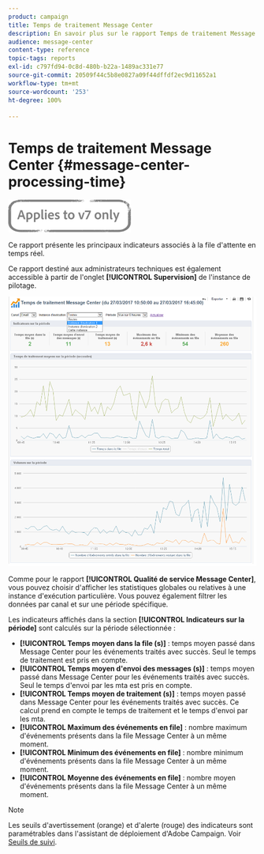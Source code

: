 ```yaml
---
product: campaign
title: Temps de traitement Message Center
description: En savoir plus sur le rapport Temps de traitement Message Center.
audience: message-center
content-type: reference
topic-tags: reports
exl-id: c797fd94-0c8d-480b-b22a-1489ac331e77
source-git-commit: 20509f44c5b8e0827a09f44dffdf2ec9d11652a1
workflow-type: tm+mt
source-wordcount: '253'
ht-degree: 100%

---
```


# Temps de traitement Message Center {#message-center-processing-time}

![](../../assets/v7-only.svg)

Ce rapport présente les principaux indicateurs associés à la file d&#39;attente en temps réel.

Ce rapport destiné aux administrateurs techniques est également accessible à partir de l&#39;onglet **[!UICONTROL Supervision]** de l&#39;instance de pilotage.

![](assets/mc_reports_2.png)

Comme pour le rapport **[!UICONTROL Qualité de service Message Center]**, vous pouvez choisir d&#39;afficher les statistiques globales ou relatives à une instance d&#39;exécution particulière. Vous pouvez également filtrer les données par canal et sur une période spécifique.

Les indicateurs affichés dans la section **[!UICONTROL Indicateurs sur la période]** sont calculés sur la période sélectionnée :

* **[!UICONTROL Temps moyen dans la file (s)]** : temps moyen passé dans Message Center pour les événements traités avec succès. Seul le temps de traitement est pris en compte.
* **[!UICONTROL Temps moyen d&#39;envoi des messages (s)]** : temps moyen passé dans Message Center pour les événements traités avec succès. Seul le temps d&#39;envoi par les mta est pris en compte.
* **[!UICONTROL Temps moyen de traitement (s)]** : temps moyen passé dans Message Center pour les événements traités avec succès. Ce calcul prend en compte le temps de traitement et le temps d&#39;envoi par les mta.
* **[!UICONTROL Maximum des événements en file]** : nombre maximum d&#39;événements présents dans la file Message Center à un même moment.
* **[!UICONTROL Minimum des événements en file]** : nombre minimum d&#39;événements présents dans la file Message Center à un même moment.
* **[!UICONTROL Moyenne des événements en file]** : nombre moyen d&#39;événements présents dans la file Message Center à un même moment.

>[!NOTE]
>
>Les seuils d&#39;avertissement (orange) et d&#39;alerte (rouge) des indicateurs sont paramétrables dans l&#39;assistant de déploiement d&#39;Adobe Campaign. Voir [Seuils de suivi](../../message-center/using/additional-configurations.md#monitoring-thresholds).
